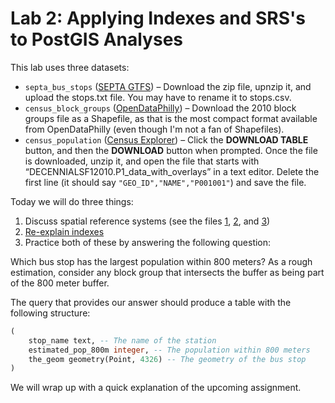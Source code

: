 # Lab 2: Applying Indexes and SRS's to PostGIS Analyses

This lab uses three datasets:
* `septa_bus_stops` ([SEPTA GTFS](http://www3.septa.org/developer/)) – Download the zip file, upnzip it, and upload the stops.txt file. You may have to rename it to stops.csv.
* `census_block_groups` ([OpenDataPhilly](https://opendataphilly.org/dataset/census-block-groups)) – Download the 2010 block groups file as a Shapefile, as that is the most compact format available from OpenDataPhilly (even though I'm not a fan of Shapefiles).
* `census_population` ([Census Explorer](https://data.census.gov/cedsci/table?t=Populations%20and%20People&g=0500000US42101%241500000&y=2010&d=DEC%20Summary%20File%201&tid=DECENNIALSF12010.P1)) – Click the **DOWNLOAD TABLE** button, and then the **DOWNLOAD** button when prompted. Once the file is downloaded, unzip it, and open the file that starts with “DECENNIALSF12010.P1_data_with_overlays” in a text editor. Delete the first line (it should say `"GEO_ID","NAME","P001001"`) and save the file.

Today we will do three things:
1. Discuss spatial reference systems (see the files [1](srs_01.sql), [2](srs_02.sql), and [3](srs_03.sql))
2. [Re-explain indexes](https://docs.google.com/presentation/d/1EMTzDTsSO3OP5Bwxt5UQi2OTtLRFWuC3B8_TDVtJRjE/edit?usp=sharing)
3. Practice both of these by answering the following question:

  Which bus stop has the largest population within 800 meters? As a rough estimation, consider any block group that intersects the buffer as being part of the 800 meter buffer.

  The query that provides our answer should produce a table with the following structure:

  ```sql
  (
      stop_name text, -- The name of the station
      estimated_pop_800m integer, -- The population within 800 meters
      the_geom geometry(Point, 4326) -- The geometry of the bus stop
  )
  ```

We will wrap up with a quick explanation of the upcoming assignment.
